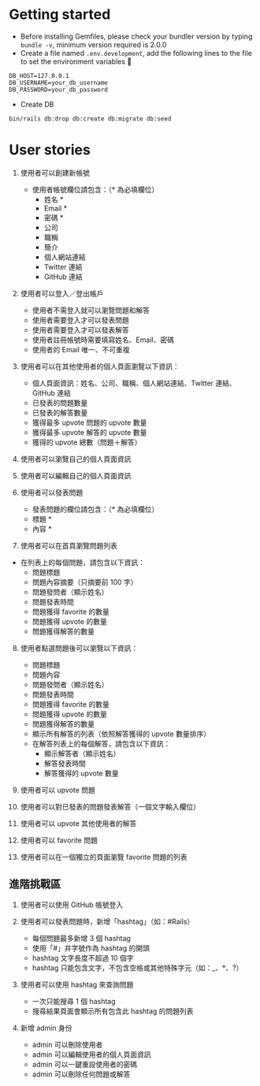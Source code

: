 # Getting started

- Before installing Gemfiles, please check your bundler version by typing `bundle -v`, minimum version required is 2.0.0
- Create a file named `.env.development`, add the following lines to the file to set the environment variables

```
DB_HOST=127.0.0.1
DB_USERNAME=your_db_username
DB_PASSWORD=your_db_password
```
- Create DB

```
bin/rails db:drop db:create db:migrate db:seed
```

# User stories

1. 使用者可以創建新帳號
    * 使用者帳號欄位請包含：（* 為必填欄位）
      * 姓名 *
      * Email *
      * 密碼 *
      * 公司
      * 職稱
      * 簡介
      * 個人網站連結
      * Twitter 連結
      * GitHub 連結

2. 使用者可以登入／登出帳戶
    * 使用者不需登入就可以瀏覽問題和解答
    * 使用者需要登入才可以發表問題
    * 使用者需要登入才可以發表解答
    * 使用者註冊帳號時需要填寫姓名、Email、密碼
    * 使用者的 Email 唯一、不可重複

3. 使用者可以在其他使用者的個人頁面瀏覽以下資訊：
    * 個人頁面資訊：姓名、公司、職稱、個人網站連結、Twitter 連結、GitHub 連結
    * 已發表的問題數量
    * 已發表的解答數量
    * 獲得最多 upvote 問題的 upvote 數量
    * 獲得最多 upvote 解答的 upvote 數量
    * 獲得的 upvote 總數（問題＋解答）

4. 使用者可以瀏覽自己的個人頁面資訊

5. 使用者可以編輯自己的個人頁面資訊

6. 使用者可以發表問題
    * 發表問題的欄位請包含：（* 為必填欄位）
    * 標題 *
    * 內容 *

7. 使用者可以在首頁瀏覽問題列表
  * 在列表上的每個問題，請包含以下資訊：
    * 問題標題
    * 問題內容摘要（只摘要前 100 字）
    * 問題發問者（顯示姓名）
    * 問題發表時間
    * 問題獲得 favorite 的數量
    * 問題獲得 upvote 的數量
    * 問題獲得解答的數量

8. 使用者點選問題後可以瀏覽以下資訊：
    * 問題標題
    * 問題內容
    * 問題發問者（顯示姓名）
    * 問題發表時間
    * 問題獲得 favorite 的數量
    * 問題獲得 upvote 的數量
    * 問題獲得解答的數量
    * 顯示所有解答的列表（依照解答獲得的 upvote 數量排序）
    * 在解答列表上的每個解答，請包含以下資訊：
      * 顯示解答者（顯示姓名）
      * 解答發表時間
      * 解答獲得的 upvote 數量

9. 使用者可以 upvote 問題

10. 使用者可以對已發表的問題發表解答（一個文字輸入欄位）

11. 使用者可以 upvote 其他使用者的解答

12. 使用者可以 favorite 問題

13. 使用者可以在一個獨立的頁面瀏覽 favorite 問題的列表

## 進階挑戰區

1. 使用者可以使用 GitHub 帳號登入

2. 使用者可以發表問題時，新增「hashtag」（如：#Rails）
    * 每個問題最多新增 3 個 hashtag
    * 使用「#」井字號作為 hashtag 的開頭
    * hashtag 文字長度不超過 10 個字
    * hashtag 只能包含文字，不包含空格或其他特殊字元（如：_、*、?）

3. 使用者可以使用 hashtag 來查詢問題
    * 一次只能搜尋 1 個 hashtag
    * 搜尋結果頁面會顯示所有包含此 hashtag 的問題列表

4. 新增 admin 身份
    * admin 可以刪除使用者
    * admin 可以編輯使用者的個人頁面資訊
    * admin 可以一鍵重設使用者的密碼
    * admin 可以刪除任何問題或解答
